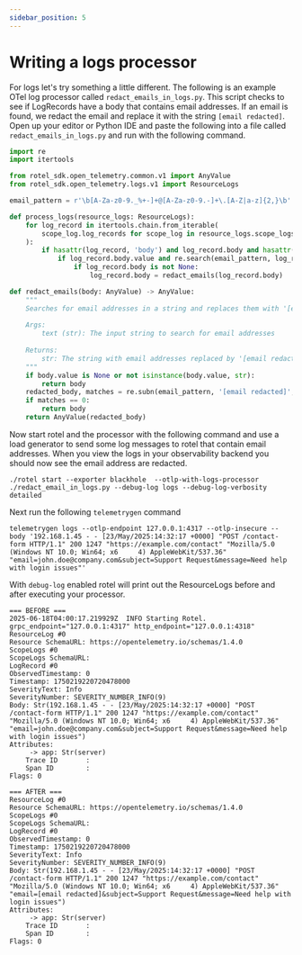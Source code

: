 ```yaml
---
sidebar_position: 5
---
```


# Writing a logs processor

For logs let's try something a little different. The following is an example OTel log processor called
`redact_emails_in_logs.py`. This script checks to see if LogRecords have a body that contains email addresses.
If an email is found, we redact the email and replace it with the string `[email redacted]`.
Open up your editor or Python IDE and paste the following into a file called `redact_emails_in_logs.py` and run with the
following command.

```python title="redact_emails_in_logs.py"
import re
import itertools

from rotel_sdk.open_telemetry.common.v1 import AnyValue
from rotel_sdk.open_telemetry.logs.v1 import ResourceLogs

email_pattern = r'\b[A-Za-z0-9._%+-]+@[A-Za-z0-9.-]+\.[A-Z|a-z]{2,}\b'

def process_logs(resource_logs: ResourceLogs):
    for log_record in itertools.chain.from_iterable(
        scope_log.log_records for scope_log in resource_logs.scope_logs
    ):
        if hasattr(log_record, 'body') and log_record.body and hasattr(log_record.body, 'value'):
            if log_record.body.value and re.search(email_pattern, log_record.body.value):
                if log_record.body is not None:
                    log_record.body = redact_emails(log_record.body)

def redact_emails(body: AnyValue) -> AnyValue:
    """
    Searches for email addresses in a string and replaces them with '[email redacted]'
    
    Args:
        text (str): The input string to search for email addresses
        
    Returns:
        str: The string with email addresses replaced by '[email redacted]'
    """
    if body.value is None or not isinstance(body.value, str):
        return body
    redacted_body, matches = re.subn(email_pattern, '[email redacted]', body.value)
    if matches == 0:
        return body
    return AnyValue(redacted_body)
```

Now start rotel and the processor with the following command and use a load generator to send some log messages to rotel
that contain email addresses.
When you view the logs in your observability backend you should now see the email address are redacted.

```commandline
./rotel start --exporter blackhole  --otlp-with-logs-processor ./redact_email_in_logs.py --debug-log logs --debug-log-verbosity detailed
```

Next run the following `telemetrygen` command

```text
telemetrygen logs --otlp-endpoint 127.0.0.1:4317 --otlp-insecure --body '192.168.1.45 - - [23/May/2025:14:32:17 +0000] "POST /contact-form HTTP/1.1" 200 1247 "https://example.com/contact" "Mozilla/5.0 (Windows NT 10.0; Win64; x6     4) AppleWebKit/537.36" "email=john.doe@company.com&subject=Support Request&message=Need help with login issues"'
```

With `debug-log` enabled rotel will print out the ResourceLogs before and after executing your processor.

```
=== BEFORE ===
2025-06-18T04:00:17.219929Z  INFO Starting Rotel. grpc_endpoint="127.0.0.1:4317" http_endpoint="127.0.0.1:4318"
ResourceLog #0
Resource SchemaURL: https://opentelemetry.io/schemas/1.4.0
ScopeLogs #0
ScopeLogs SchemaURL: 
LogRecord #0
ObservedTimestamp: 0
Timestamp: 1750219220720478000
SeverityText: Info
SeverityNumber: SEVERITY_NUMBER_INFO(9)
Body: Str(192.168.1.45 - - [23/May/2025:14:32:17 +0000] "POST /contact-form HTTP/1.1" 200 1247 "https://example.com/contact" "Mozilla/5.0 (Windows NT 10.0; Win64; x6     4) AppleWebKit/537.36" "email=john.doe@company.com&subject=Support Request&message=Need help with login issues")
Attributes:
     -> app: Str(server)
    Trace ID       : 
    Span ID        : 
Flags: 0

=== AFTER ===
ResourceLog #0
Resource SchemaURL: https://opentelemetry.io/schemas/1.4.0
ScopeLogs #0
ScopeLogs SchemaURL: 
LogRecord #0
ObservedTimestamp: 0
Timestamp: 1750219220720478000
SeverityText: Info
SeverityNumber: SEVERITY_NUMBER_INFO(9)
Body: Str(192.168.1.45 - - [23/May/2025:14:32:17 +0000] "POST /contact-form HTTP/1.1" 200 1247 "https://example.com/contact" "Mozilla/5.0 (Windows NT 10.0; Win64; x6     4) AppleWebKit/537.36" "email=[email redacted]&subject=Support Request&message=Need help with login issues")
Attributes:
     -> app: Str(server)
    Trace ID       : 
    Span ID        : 
Flags: 0
```
